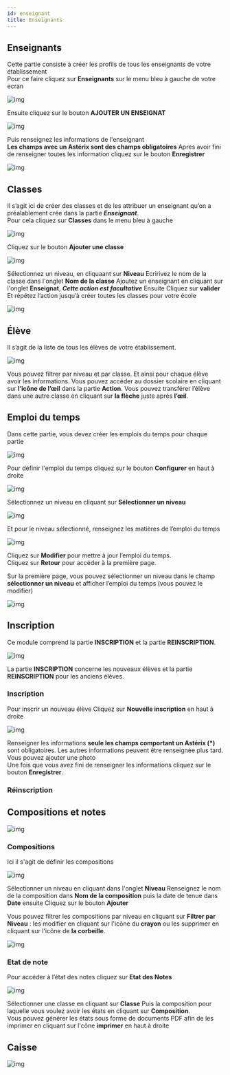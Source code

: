```yaml
---
id: enseignant
title: Enseignants
---
```


## Enseignants

Cette partie consiste à créer les profils de tous les enseignants de votre établissement <br />
Pour ce faire cliquez sur **Enseignants** sur le menu bleu à gauche de votre ecran

![img](../static/img/Enseignant/Enseignant1.PNG)

Ensuite cliquez sur le bouton **AJOUTER UN ENSEIGNAT**

![img](../static/img/Enseignant/Enseignant2.PNG)

Puis renseignez les informations de l'enseignant<br />
**Les champs avec un Astérix sont des champs obligatoires**
Apres avoir fini de renseigner toutes les information cliquez sur le bouton **Enregistrer**

![img](../static/img/Enseignant/Enseignant3.PNG)

## Classes

Il s’agit ici de créer des classes et de les attribuer un enseignant qu’on a préalablement crée dans la partie ***Enseignant***. <br />
Pour cela cliquez sur **Classes** dans le menu bleu à gauche

![img](../static/img/Classe/Classe1.PNG)

Cliquez sur le bouton **Ajouter une classe**

![img](../static/img/Classe/Classe2.PNG)

Sélectionnez un niveau, en cliquaant sur **Niveau**
Ecririvez le nom de la classe dans l'onglet **Nom de la classe**
Ajoutez un enseignant en cliquant sur l'onglet **Enseignat**, ***Cette action est facultative***
Ensuite Cliquez sur **valider** <br />
Et répétez l’action jusqu’à créer toutes les classes pour votre  école

![img](../static/img/Classe/Classe3.PNG)

## Élève

Il s’agit de la liste de tous les élèves de votre établissement.

![img](../static/img/Eleve/Eleve1.PNG)

Vous pouvez filtrer par niveau et par classe. Et ainsi pour chaque élève avoir les informations.
Vous pouvez accéder au dossier scolaire en cliquant sur **l’icône de l’œil** dans la partie **Action**.
Vous pouvez transférer l’élève dans une autre classe en cliquant sur **la flèche** juste après **l’œil**.

## Emploi du temps

Dans cette partie, vous devez créer les emplois du temps pour chaque partie

![img](../static/img/EmploiDuTemps/emploiTemps.PNG)

Pour définir l'emploi du temps cliquez sur le bouton **Configurer** en haut à droite

![img](../static/img/EmploiDuTemps/emploiTemps2.PNG)

Sélectionnez un niveau en cliquant sur **Sélectionner un niveau**

![img](../static/img/EmploiDuTemps/emploiTemps3.PNG)

Et pour le niveau sélectionné, renseignez les matières de l’emploi du temps

![img](../static/img/EmploiDuTemps/emploiTemps4.PNG)

Cliquez sur **Modifier** pour mettre à jour l’emploi du temps.<br />
Cliquez sur **Retour** pour accéder à la première page.

Sur la première page, vous pouvez sélectionner un niveau dans le champ **sélectionner un niveau** et afficher l’emploi du temps (vous pouvez le modifier)

![img](../static/img/EmploiDuTemps/emploiTemps5.PNG)

## Inscription

Ce module comprend la partie **INSCRIPTION** et la partie **REINSCRIPTION**.

![img](../static/img/Inscription/inscription1.PNG)

La partie **INSCRIPTION** concerne les nouveaux élèves et la partie **REINSCRIPTION** pour les anciens élèves.

### Inscription

Pour inscrir un nouveau élève Cliquez sur **Nouvelle inscription** en haut à droite

![img](../static/img/Inscription/inscription2.PNG)

Renseigner les informations **seule les champs comportant un Astérix (*)** sont obligatoires. Les autres informations peuvent être renseignée plus tard.<br />
Vous pouvez ajouter une photo <br />
Une fois que vous avez fini de renseigner les informations cliquez sur le bouton **Enregistrer**.

### Réinscription

## Compositions et notes

![img](../static/img/ComposNote/ComposNote.PNG)

### Compositions

Ici il s'agit de définir les compositions

![img](../static/img/ComposNote/Compos1.PNG)

Sélectionner un niveau en cliquant dans l'onglet **Niveau**
Renseignez le nom de la composition dans **Nom de la composition** puis la date de tenue dans **Date** ensuite
Cliquez sur le bouton **Ajouter**

Vous pouvez filtrer les compositions par niveau en cliquant sur **Filtrer par Niveau** : les modifier en cliquant sur l'icône du **crayon** ou les supprimer en cliquant sur l'icône de **la corbeille**.

![img](../static/img/ComposNote/ComposNote2.PNG)

### Etat de note

Pour accéder à l’état des notes cliquez sur **Etat des Notes**

![img](../static/img/ComposNote/Notes.PNG)

Sélectionner une classe en cliquant sur **Classe**
Puis la composition pour laquelle vous voulez avoir les états en cliquant sur **Composition**. <br /> 
Vous pouvez générer les états sous forme de documents PDF afin de les imprimer en cliquant sur l'cône **imprimer** en haut à droite

## Caisse

![img](../static/img/Caisse/Caisse1.PNG)










